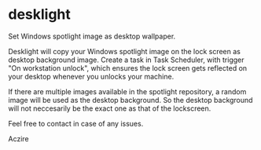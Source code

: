 # desklight
Set Windows spotlight image as desktop wallpaper.

Desklight will copy your Windows spotlight image on the lock screen as desktop background image.
Create a task in Task Scheduler, with trigger "On workstation unlock", which ensures the lock screen gets reflected on your desktop whenever you unlocks your machine.

If there are multiple images available in the spotlight repository, a random image will be used as the desktop background.
So the desktop background will not neccesarily be the exact one as that of the lockscreen.

Feel free to contact in case of any issues.

Aczire